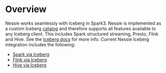 # Overview

Nessie works seamlessly with Iceberg in Spark3. Nessie is implemented as a custom Iceberg
[catalog](http://iceberg.apache.org/custom-catalog/) and therefore supports all features available to any Iceberg
client. This includes Spark structured streaming, Presto, Flink and Hive. See the [Iceberg docs](https://iceberg.apache.org)
for more info. Current Nessie Iceberg integration includes 
the following:

- [Spark via Iceberg](spark.md) 
- [Flink via Iceberg](flink.md)
- [Hive via Iceberg](hive.md)
